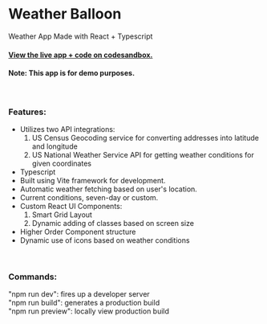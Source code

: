 # Weather Balloon
Weather App Made with React + Typescript

#### [View the live app + code on codesandbox.](https://codesandbox.io/s/github/keithricker/react-weather-app)

#### Note: This app is for demo purposes.
<br />  

### Features:
- Utilizes two API integrations: 
  1. US Census Geocoding service for converting addresses into latitude and longitude
  2. US National Weather Service API for getting weather conditions for given coordinates
- Typescript
- Built using Vite framework for development.
- Automatic weather fetching based on user's location.
- Current conditions, seven-day or custom.
- Custom React UI Components:
  1. Smart Grid Layout
  2. Dynamic adding of classes based on screen size
- Higher Order Component structure
- Dynamic use of icons based on weather conditions
<br />  

### Commands:
  "npm run dev": fires up a developer server  
  "npm run build": generates a production build  
  "npm run preview": locally view production build